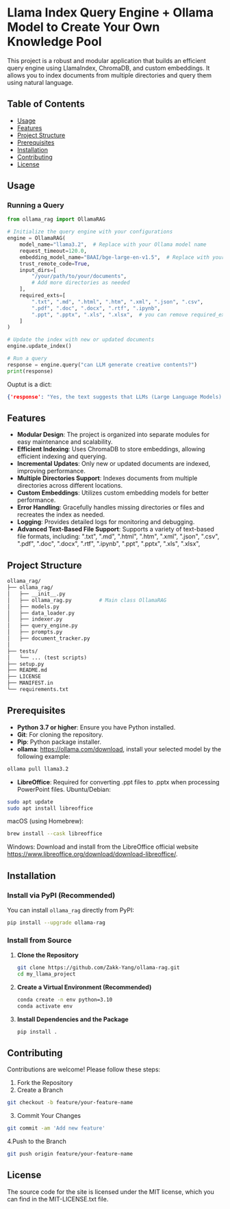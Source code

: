 # Llama Index Query Engine + Ollama Model to Create Your Own Knowledge Pool

This project is a robust and modular application that builds an efficient query engine using LlamaIndex, ChromaDB, and custom embeddings. It allows you to index documents from multiple directories and query them using natural language.



## Table of Contents

- [Usage](#usage)
- [Features](#features)
- [Project Structure](#project-structure)
- [Prerequisites](#prerequisites)
- [Installation](#installation)
- [Contributing](#contributing)
- [License](#license)

## Usage
### Running a Query
```python
from ollama_rag import OllamaRAG

# Initialize the query engine with your configurations
engine = OllamaRAG(
    model_name="llama3.2",  # Replace with your Ollama model name
    request_timeout=120.0,
    embedding_model_name="BAAI/bge-large-en-v1.5",  # Replace with your Hugging Face embedding model
    trust_remote_code=True,
    input_dirs=[
        "/your/path/to/your/documents",
        # Add more directories as needed
    ],
    required_exts=[
        ".txt", ".md", ".html", ".htm", ".xml", ".json", ".csv",
        ".pdf", ".doc", ".docx", ".rtf", ".ipynb",
        ".ppt", ".pptx", ".xls", ".xlsx",  # you can remove required_exts by default to capture all supported extentions
    ]
)

# Update the index with new or updated documents
engine.update_index()

# Run a query
response = engine.query("can LLM generate creative contents?")
print(response)

```
Ouptut is a dict:

```json
{'response': "Yes, the text suggests that LLMs (Large Language Models) can generate novel research ideas and even outperform human experts in terms of novelty. The authors claim that their AI agent generates ideas that are statistically more novel than those written by expert researchers. However, it's worth noting that the effectiveness of LLMs in generating creative content is a topic of ongoing debate, and not all studies have found similar results (e.g., Chakrabarty et al. (2024) found that AI writings are less creative than professional writers). Nevertheless, based on the provided context, it appears that LLMs can generate novel research ideas under certain conditions.", 'sources': [{'document_id': 'Can LLMs Generate Novel Research Ideas.pdf', 'file_path': '/mnt/d/Paper/Can LLMs Generate Novel Research Ideas.pdf', 'page_number': '18', 'sheet_name': 'N/A', 'text_snippet': '9 Related Work\nResearch idea generation and execution . Several prior works explored methods to improve idea\ngeneration, such as iterative novelty boosting (Wang et al., 2024), multi-agent collaborati...'}]}
```


## Features

- **Modular Design**: The project is organized into separate modules for easy maintenance and scalability.
- **Efficient Indexing**: Uses ChromaDB to store embeddings, allowing efficient indexing and querying.
- **Incremental Updates**: Only new or updated documents are indexed, improving performance.
- **Multiple Directories Support**: Indexes documents from multiple directories across different locations.
- **Custom Embeddings**: Utilizes custom embedding models for better performance.
- **Error Handling**: Gracefully handles missing directories or files and recreates the index as needed.
- **Logging**: Provides detailed logs for monitoring and debugging.
- **Advanced Text-Based File Support**: Supports a variety of text-based file formats, including:
    ".txt",
    ".md",
    ".html",
    ".htm",
    ".xml",
    ".json",
    ".csv",
    ".pdf",
    ".doc",
    ".docx",
    ".rtf",
    ".ipynb",
    ".ppt",
    ".pptx",
    ".xls",
    ".xlsx",

## Project Structure
```graphql
ollama_rag/
├── ollama_rag/
│   ├── __init__.py
│   ├── ollama_rag.py         # Main class OllamaRAG
│   ├── models.py
│   ├── data_loader.py
│   ├── indexer.py
│   ├── query_engine.py
│   ├── prompts.py
│   ├── document_tracker.py
│ 
├── tests/
│   └── ... (test scripts)
├── setup.py
├── README.md
├── LICENSE
├── MANIFEST.in
└── requirements.txt
```

## Prerequisites

- **Python 3.7 or higher**: Ensure you have Python installed.
- **Git**: For cloning the repository.
- **Pip**: Python package installer.
- **ollama**: https://ollama.com/download, install your selected model by the following example: 
```bash
ollama pull llama3.2
```
- **LibreOffice**: Required for converting .ppt files to .pptx when processing PowerPoint files.
Ubuntu/Debian:
```bash
sudo apt update
sudo apt install libreoffice
```
macOS (using Homebrew):
```bash
brew install --cask libreoffice
```
Windows:
Download and install from the LibreOffice official website https://www.libreoffice.org/download/download-libreoffice/.





## Installation
### Install via PyPI (Recommended)
You can install `ollama_rag` directly from PyPI:
```bash
pip install --upgrade ollama-rag
```

### Install from Source
1. **Clone the Repository**

   ```bash
   git clone https://github.com/Zakk-Yang/ollama-rag.git
   cd my_llama_project
   ```

2. **Create a Virtual Environment (Recommended)**
    ```bash
    conda create -n env python=3.10
    conda activate env
    ```

3. **Install Dependencies and the Package**
    ```bash
    pip install .
    ```
    



## Contributing
Contributions are welcome! Please follow these steps:
1. Fork the Repository
2. Create a Branch
```bash
git checkout -b feature/your-feature-name
```

3. Commit Your Changes
```bash
git commit -am 'Add new feature'
```
4.Push to the Branch
```bash
git push origin feature/your-feature-name
```

## License
The source code for the site is licensed under the MIT license, which you can find in the MIT-LICENSE.txt file.
